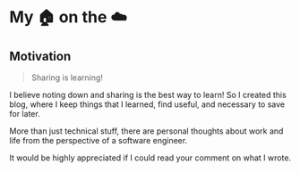 # My 🏠 on the ☁️

## Motivation

> Sharing is learning!

I believe noting down and sharing is the best way to learn! So I created this blog, where I keep things that I learned, find useful, and necessary to save for later.

More than just technical stuff, there are personal thoughts about work and life from the perspective of a software engineer.

It would be highly appreciated if I could read your comment on what I wrote.
